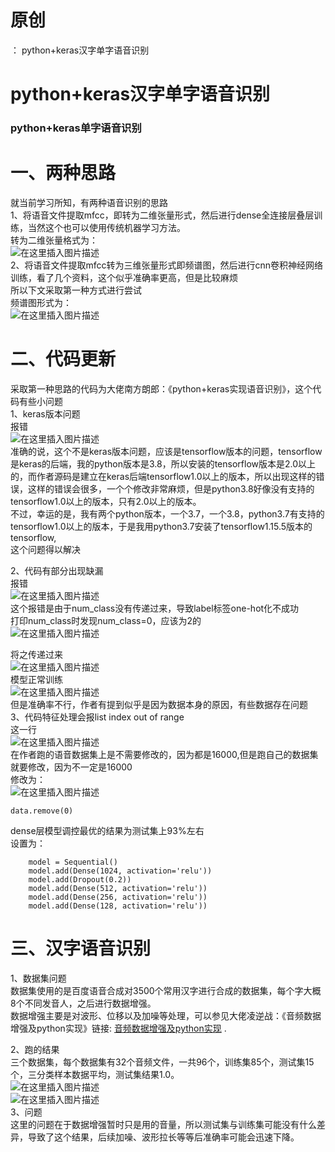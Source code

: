 # 原创

： python+keras汉字单字语音识别

# python+keras汉字单字语音识别

### python+keras单字语音识别

# 一、两种思路

就当前学习所知，有两种语音识别的思路<br/> 1、将语音文件提取mfcc，即转为二维张量形式，然后进行dense全连接层叠层训练，当然这个也可以使用传统机器学习方法。<br/>
转为二维张量格式为：<br/> <img alt="在这里插入图片描述" src="https://img-blog.csdnimg.cn/20210129212209408.png"/><br/>
2、将语音文件提取mfcc转为三维张量形式即频谱图，然后进行cnn卷积神经网络训练，看了几个资料，这个似乎准确率更高，但是比较麻烦<br/> 所以下文采取第一种方式进行尝试<br/>
频谱图形式为：<br/> <img alt="在这里插入图片描述" src="https://img-blog.csdnimg.cn/20210129215050314.png?x-oss-process=image/watermark,type_ZmFuZ3poZW5naGVpdGk,shadow_10,text_aHR0cHM6Ly9ibG9nLmNzZG4ubmV0L3B5dGhvbl9fcmVwb3J0ZWQ=,size_16,color_FFFFFF,t_70"/>

# 二、代码更新

采取第一种思路的代码为大佬南方朗郎：《python+keras实现语音识别》，这个代码有些小问题<br/> 1、keras版本问题<br/>
报错<br/> <img alt="在这里插入图片描述" src="https://img-blog.csdnimg.cn/20210129213323603.jpg?x-oss-process=image/watermark,type_ZmFuZ3poZW5naGVpdGk,shadow_10,text_aHR0cHM6Ly9ibG9nLmNzZG4ubmV0L3B5dGhvbl9fcmVwb3J0ZWQ=,size_16,color_FFFFFF,t_70"/><br/>
准确的说，这个不是keras版本问题，应该是tensorflow版本的问题，tensorflow是keras的后端，我的python版本是3.8，所以安装的tensorflow版本是2.0以上的，而作者源码是建立在keras后端tensorflow1.0以上的版本，所以出现这样的错误，这样的错误会很多，一个个修改非常麻烦，但是python3.8好像没有支持的tensorflow1.0以上的版本，只有2.0以上的版本。<br/>
不过，幸运的是，我有两个python版本，一个3.7，一个3.8，python3.7有支持的tensorflow1.0以上的版本，于是我用python3.7安装了tensorflow1.15.5版本的tensorflow,<br/>
这个问题得以解决

2、代码有部分出现缺漏<br/>
报错<br/> <img alt="在这里插入图片描述" src="https://img-blog.csdnimg.cn/20210129213936629.jpg?x-oss-process=image/watermark,type_ZmFuZ3poZW5naGVpdGk,shadow_10,text_aHR0cHM6Ly9ibG9nLmNzZG4ubmV0L3B5dGhvbl9fcmVwb3J0ZWQ=,size_16,color_FFFFFF,t_70"/><br/>
这个报错是由于num_class没有传递过来，导致label标签one-hot化不成功<br/>
打印num_class时发现num_class=0，应该为2的<br/> <img alt="在这里插入图片描述" src="https://img-blog.csdnimg.cn/20210129214202419.jpg"/>

将之传递过来<br/> <img alt="在这里插入图片描述" src="https://img-blog.csdnimg.cn/20210129214254960.png?x-oss-process=image/watermark,type_ZmFuZ3poZW5naGVpdGk,shadow_10,text_aHR0cHM6Ly9ibG9nLmNzZG4ubmV0L3B5dGhvbl9fcmVwb3J0ZWQ=,size_16,color_FFFFFF,t_70"/><br/>
模型正常训练<br/> <img alt="在这里插入图片描述" src="https://img-blog.csdnimg.cn/20210129214313512.jpg?x-oss-process=image/watermark,type_ZmFuZ3poZW5naGVpdGk,shadow_10,text_aHR0cHM6Ly9ibG9nLmNzZG4ubmV0L3B5dGhvbl9fcmVwb3J0ZWQ=,size_16,color_FFFFFF,t_70"/><br/>
但是准确率不行，作者有提到似乎是因为数据本身的原因，有些数据存在问题<br/> 3、代码特征处理会报list index out of range<br/>
这一行<br/> <img alt="在这里插入图片描述" src="https://img-blog.csdnimg.cn/20210129215307173.png"/><br/>
在作者跑的语音数据集上是不需要修改的，因为都是16000,但是跑自己的数据集就要修改，因为不一定是16000<br/>
修改为：<br/> <img alt="在这里插入图片描述" src="https://img-blog.csdnimg.cn/20210129215428736.png"/>

```
data.remove(0)

```

dense层模型调控最优的结果为测试集上93%左右<br/> 设置为：

```
	model = Sequential()
    model.add(Dense(1024, activation='relu'))
    model.add(Dropout(0.2))
    model.add(Dense(512, activation='relu'))
    model.add(Dense(256, activation='relu'))
    model.add(Dense(128, activation='relu'))

```

# 三、汉字语音识别

1、数据集问题<br/> 数据集使用的是百度语音合成对3500个常用汉字进行合成的数据集，每个字大概8个不同发音人，之后进行数据增强。<br/>
数据增强主要是对波形、位移以及加噪等处理，可以参见大佬凌逆战：《音频数据增强及python实现》链接: [音频数据增强及python实现](https://blog.csdn.net/qq_34218078/article/details/108907402?ops_request_misc=&amp;request_id=&amp;biz_id=102&amp;utm_term=python%E9%9F%B3%E9%A2%91%E5%8A%A0%E5%99%AA&amp;utm_medium=distribute.pc_search_result.none-task-blog-2~all~sobaiduweb~default-3-108907402.first_rank_v2_pc_rank_v29&amp;spm=1018.2226.3001.4187)
.

2、跑的结果<br/>
三个数据集，每个数据集有32个音频文件，一共96个，训练集85个，测试集15个，三分类样本数据平均，测试集结果1.0。<br/> <img alt="在这里插入图片描述" src="https://img-blog.csdnimg.cn/20210130083429672.png"/><br/> <img alt="在这里插入图片描述" src="https://img-blog.csdnimg.cn/20210130083448128.png"/><br/>
3、问题<br/> 这里的问题在于数据增强暂时只是用的音量，所以测试集与训练集可能没有什么差异，导致了这个结果，后续加噪、波形拉长等等后准确率可能会迅速下降。
